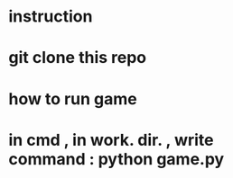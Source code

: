 # instruction

# git clone this repo

# how to run game

# in cmd , in work. dir. , write command : python game.py
